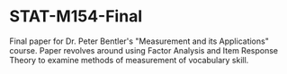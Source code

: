 # STAT-M154-Final
Final paper for Dr. Peter Bentler's "Measurement and its Applications" course. Paper revolves around using Factor Analysis and Item Response Theory to examine methods of measurement of vocabulary skill.
